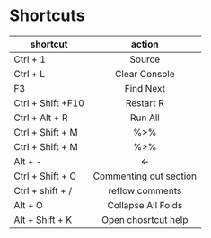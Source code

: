 # Shortcuts

| shortcut           | action          | 
| ------------------ |:-------------:| 
| Ctrl + 1           | Source        |
| Ctrl + L           | Clear Console | 
| F3                 | Find Next | 
| Ctrl + Shift +F10  | Restart R | 
| Ctrl + Alt + R     | Run All |
| Ctrl + Shift + M   | %>% | 
| Ctrl + Shift + M   | %>% | 
| Alt + -            |     <-  |   
| Ctrl + Shift + C   | Commenting out section      |   
| Ctrl + shift + /   | reflow comments  | 
| Alt + O            | Collapse All Folds | 
| Alt + Shift + K    |Open chosrtcut help  |

